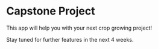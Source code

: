 # Capstone Project

This app will help you with your next crop growing project!

Stay tuned for further features in the next 4 weeks.

